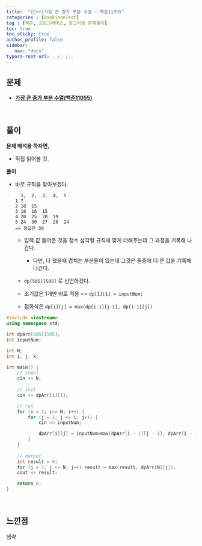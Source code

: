 ```yaml
---
title:  "[C++]가장 큰 증가 부분 수열 - 백준11055"
categories : [BaekjoonTest]
tag : [백준, 프로그래머스, 알고리즘 문제풀이]
toc: true
toc_sticky: true
author_profile: false
sidebar:
   nav: "docs"
typora-root-url: ../../..
---
```




## 문제

* **[가장 큰 증가 부분 수열(백준11055)](https://www.acmicpc.net/problem/11055)**

<br>

## 풀이

**문제 해석을 하자면,**

* 직접 읽어볼 것.



**풀이**

* 바로 규칙을 찾아보겠다.

  ```
  	1,	2,	3,	4,	5
  1	7
  2	10	15
  3	18	16	15
  4	20	25	20	19
  5	24	30	27	26	24
  => 정답은 30
  ```

  * 입력 값 들어온 것을 정수 삼각형 규칙에 맞게 더해주는데 그 과정을 기록해 나간다.
    * 다만, 더 했을때 겹치는 부분들이 있는데 그것은 둘중에 더 큰 값을 기록해나간다.

  * `dp[505][505]` 로 선언하겠다.
  * 초기값은 1개만 바로 적용 => `dp[1][1] = inputNum;`
  * 점화식은 `dp[i][j] = max(dp[i-1][j-1], dp[i-1][j])`




```c++
#include <iostream>
using namespace std;

int dpArr[505][505];
int inputNum;

int N;
int i, j, k;

int main() {
	// input
	cin >> N;
	
	// init
	cin >> dpArr[1][1];

	// run
	for (i = 2; i<= N; i++) {
		for (j = 1; j <= i; j++) {
			cin >> inputNum;

			dpArr[i][j] = inputNum+max(dpArr[i - 1][j - 1], dpArr[i - 1][j]);
		}
	}
	
	// output
	int result = 0;
	for (j = 1; j <= N; j++) result = max(result, dpArr[N][j]);
	cout << result;

	return 0;
}
```

<br>

## 느낀점

생략
